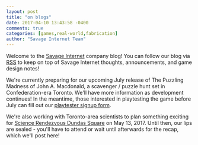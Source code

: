 ```yaml
---
layout: post
title: "on blogs"
date: 2017-04-10 13:43:58 -0400
comments: true
categories: [games,real-world,fabrication]
author: "Savage Internet Team"
---
```


Welcome to the [Savage Internet](https://savageinter.net) company blog!  You can follow our blog via [RSS](http://localhost:4000/atom.xml) to keep on top of Savage Internet thoughts, announcements, and game design notes!

We're currently preparing for our upcoming July release of The Puzzling Madness of John A. Macdonald, a scavenger / puzzle hunt set in Confederation-era Toronto.  We'll have more information as development continues!  In the meantime, those interested in playtesting the game before July can fill out our [playtester signup form](https://goo.gl/forms/1sLRIZEUzEf9ViLJ3).

We're also working with Toronto-area scientists to plan something exciting for [Science Rendezvous Dundas Square](http://www.ryerson.ca/sciencerendezvous/) on May 13, 2017.  Until then, our lips are sealed - you'll have to attend or wait until afterwards for the recap, which we'll post here!
